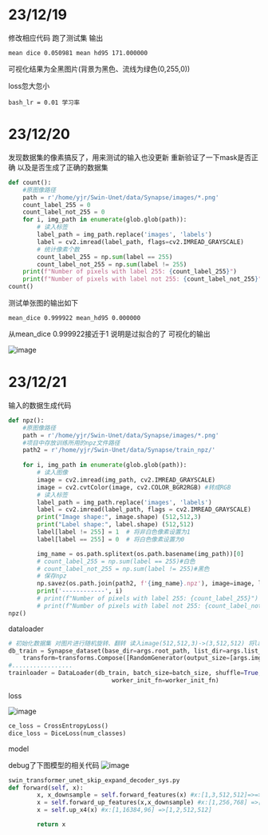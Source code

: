 # 23/12/19
修改相应代码 跑了测试集 输出
```
mean dice 0.050981 mean hd95 171.000000
```
可视化结果为全黑图片(背景为黑色、流线为绿色(0,255,0))

loss忽大忽小
```
bash_lr = 0.01 学习率
```
# 23/12/20

发现数据集的像素搞反了，用来测试的输入也没更新
重新验证了一下mask是否正确 以及是否生成了正确的数据集
```python
def count():
    #原图像路径
    path = r'/home/yjr/Swin-Unet/data/Synapse/images/*.png'
    count_label_255 = 0
    count_label_not_255 = 0
    for i, img_path in enumerate(glob.glob(path)):
        # 读入标签
        label_path = img_path.replace('images', 'labels')
        label = cv2.imread(label_path, flags=cv2.IMREAD_GRAYSCALE)
        # 统计像素个数
        count_label_255 = np.sum(label == 255)
        count_label_not_255 = np.sum(label != 255)
    print(f"Number of pixels with label 255: {count_label_255}")
    print(f"Number of pixels with label not 255: {count_label_not_255}")
count()
```
测试单张图的输出如下
```
mean_dice 0.999922 mean_hd95 0.000000
```
从mean_dice 0.999922接近于1 说明是过拟合的了
可视化的输出

![image](https://github.com/Amaz1ngJR/Progress_Report/assets/83129567/042c7fb7-1da6-49ae-84ef-6d3fc6051d1d)

# 23/12/21
输入的数据生成代码
```python
def npz():
    #原图像路径
    path = r'/home/yjr/Swin-Unet/data/Synapse/images/*.png'
    #项目中存放训练所用的npz文件路径
    path2 = r'/home/yjr/Swin-Unet/data/Synapse/train_npz/'
    
    for i, img_path in enumerate(glob.glob(path)):
        # 读入图像
        image = cv2.imread(img_path, cv2.IMREAD_GRAYSCALE) 
        image = cv2.cvtColor(image, cv2.COLOR_BGR2RGB) #转成RGB
        # 读入标签
        label_path = img_path.replace('images', 'labels')
        label = cv2.imread(label_path, flags = cv2.IMREAD_GRAYSCALE)
        print("Image shape:", image.shape) (512,512,3)
        print("Label shape:", label.shape) (512,512)
        label[label != 255] = 1  # 将非白色像素设置为1
        label[label == 255] = 0  # 将白色像素设置为0

        img_name = os.path.splitext(os.path.basename(img_path))[0]        
        # count_label_255 = np.sum(label == 255)#白色
        # count_label_not_255 = np.sum(label != 255)#黑色
        # 保存npz
        np.savez(os.path.join(path2, f'{img_name}.npz'), image=image, label=label)
        print('------------', i)
        # print(f"Number of pixels with label 255: {count_label_255}")
        # print(f"Number of pixels with label not 255: {count_label_not_255}")
npz()
```

dataloader
```python
# 初始化数据集 对图片进行随机旋转、翻转 读入image(512,512,3)->(3,512,512) 将label转为long
db_train = Synapse_dataset(base_dir=args.root_path, list_dir=args.list_dir, split="train",
    transform=transforms.Compose([RandomGenerator(output_size=[args.img_size, args.img_size])]))
#.................
trainloader = DataLoader(db_train, batch_size=batch_size, shuffle=True, num_workers=0, pin_memory=True,
                             worker_init_fn=worker_init_fn)
```
loss

![image](https://github.com/Amaz1ngJR/Progress_Report/assets/83129567/316cb410-3c5d-45a3-abf2-34dc801fa674)
```python
ce_loss = CrossEntropyLoss()
dice_loss = DiceLoss(num_classes)
```

model

debug了下图模型的相关代码
![image](https://github.com/Amaz1ngJR/Progress_Report/assets/83129567/12f48350-1906-4211-95e1-db9b73f93de6)
```python
swin_transformer_unet_skip_expand_decoder_sys.py
def forward(self, x):
        x, x_downsample = self.forward_features(x) #x:[1,3,512,512]=>=>=>[1,256,768]  #x:[1,256,768] x_downsample<x>(4,x)
        x = self.forward_up_features(x,x_downsample) #x:[1,256,768] =>[1,16384,96]
        x = self.up_x4(x) #x:[1,16384,96] =>[1,2,512,512]

        return x
```
